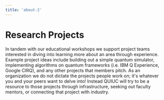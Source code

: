 ```yaml
---
title: 'about-2'
---
```


# Research Projects

In tandem with our educational workshops we support project teams interested in
diving into learning more about an area through experience. Example project ideas
include building out a simple quantum simulator, implementing algorithms on
quantum frameworks (i.e. IBM Q Experience, Google CIRQ), and any other projects
that members pitch. As an organization we do not dictate the projects people work
on; it's whatever you and your peers want to delve into! Instead QUIUC will try
to be a resource to those projects through infrastructure, seeking out faculty
mentors, or connecting that project with industry.
